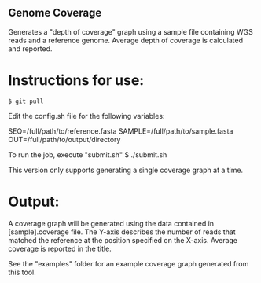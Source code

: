 ## Genome Coverage
Generates a "depth of coverage" graph using a sample file containing WGS reads and a reference genome. Average depth of coverage is calculated and reported.

# Instructions for use:

    $ git pull 

Edit the config.sh file for the following variables:

SEQ=/full/path/to/reference.fasta
SAMPLE=/full/path/to/sample.fasta
OUT=/full/path/to/output/directory

To run the job, execute "submit.sh"
    $ ./submit.sh

This version only supports generating a single coverage graph at a time. 

# Output:

A coverage graph will be generated using the data contained in [sample].coverage file. The Y-axis describes the number of reads that matched the reference at the position specified on the X-axis. Average coverage is reported in the title.

See the "examples" folder for an example coverage graph generated from this tool. 
